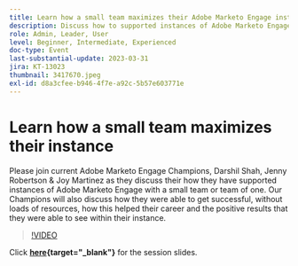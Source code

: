 ```yaml
---
title: Learn how a small team maximizes their Adobe Marketo Engage instance
description: Discuss how to supported instances of Adobe Marketo Engage with a small team or team of one.
role: Admin, Leader, User
level: Beginner, Intermediate, Experienced
doc-type: Event
last-substantial-update: 2023-03-31
jira: KT-13023
thumbnail: 3417670.jpeg
exl-id: d8a3cfee-b946-4f7e-a92c-5b57e603771e
---
```

# Learn how a small team maximizes their instance

Please join current Adobe Marketo Engage Champions, Darshil Shah, Jenny Robertson & Joy Martinez as they discuss their how they have supported instances of Adobe Marketo Engage with a small team or team of one. Our Champions will also discuss how they were able to get successful, without loads of resources, how this helped their career and the positive results that they were able to see within their instance.

>[!VIDEO](https://video.tv.adobe.com/v/3417670/?quality=12&learn=on)

Click **[here](/help/assets/small-team-instance.pdf){target="_blank"}** for the session slides.
